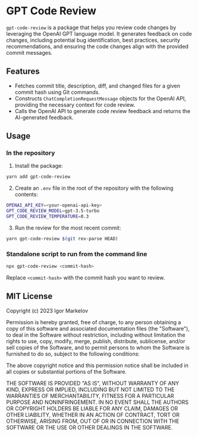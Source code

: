 # GPT Code Review

`gpt-code-review` is a package that helps you review code changes by leveraging
the OpenAI GPT language model. It generates feedback on code changes, including
potential bug identification, best practices, security recommendations, and
ensuring the code changes align with the provided commit messages.

## Features

- Fetches commit title, description, diff, and changed files for a given commit
  hash using Git commands.
- Constructs `ChatCompletionRequestMessage` objects for the OpenAI API,
  providing the necessary context for code review.
- Calls the OpenAI API to generate code review feedback and returns the
  AI-generated feedback.

## Usage

### In the repository

1. Install the package:

```bash
yarn add gpt-code-review
```

2. Create an `.env` file in the root of the repository with the following
   contents:

```bash
OPENAI_API_KEY=<your-openai-api-key>
GPT_CODE_REVIEW_MODEL=gpt-3.5-turbo
GPT_CODE_REVIEW_TEMPERATURE=0.3
```

3. Run the review for the most recent commit:

```bash
yarn gpt-code-review $(git rev-parse HEAD)
```

### Standalone script to run from the command line

```bash
npx gpt-code-review <commit-hash>
```

Replace `<commit-hash>` with the commit hash you want to review.

## MIT License

Copyright (c) 2023 Igor Markelov

Permission is hereby granted, free of charge, to any person obtaining a copy of
this software and associated documentation files (the "Software"), to deal in
the Software without restriction, including without limitation the rights to
use, copy, modify, merge, publish, distribute, sublicense, and/or sell copies of
the Software, and to permit persons to whom the Software is furnished to do so,
subject to the following conditions:

The above copyright notice and this permission notice shall be included in all
copies or substantial portions of the Software.

THE SOFTWARE IS PROVIDED "AS IS", WITHOUT WARRANTY OF ANY KIND, EXPRESS OR
IMPLIED, INCLUDING BUT NOT LIMITED TO THE WARRANTIES OF MERCHANTABILITY, FITNESS
FOR A PARTICULAR PURPOSE AND NONINFRINGEMENT. IN NO EVENT SHALL THE AUTHORS OR
COPYRIGHT HOLDERS BE LIABLE FOR ANY CLAIM, DAMAGES OR OTHER LIABILITY, WHETHER
IN AN ACTION OF CONTRACT, TORT OR OTHERWISE, ARISING FROM, OUT OF OR IN
CONNECTION WITH THE SOFTWARE OR THE USE OR OTHER DEALINGS IN THE SOFTWARE.